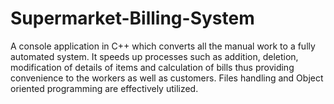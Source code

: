 # Supermarket-Billing-System
A console application in C++ which converts all the manual work to a fully automated system.  It speeds up processes such as addition, deletion, modification of details of items and calculation of bills thus providing convenience to the workers as well as customers.  Files handling and Object oriented programming are effectively utilized.
